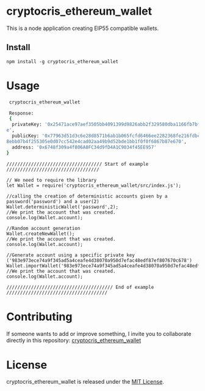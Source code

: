 # cryptocris_ethereum_wallet
This is a node application creating EIP55 compatible wallets.

## Install

```npm
npm install -g cryptocris_ethereum_wallet
```

# Usage

```bash
 cryptocris_ethereum_wallet

 Response:
 {
  privateKey: '0x25471ace97aef3505bb4091399d9826abb2f329580dba1166fb7bfe6db043b4
e',
  publicKey: '0x77963d51d3c6e28d8571b6ab1b065fcfd6466ee2282368fe216fdbc3a3930833
8ebb07b4f255305e0d07cc542e4cad02aa49b9d52bde1bb1f0f0f6867b87e670',
  address: '0x6748f309a4f806A0FC34d9fD4A1C9034f45EE957'
}

```

```node
/////////////////////////////////// Start of example //////////////////////////////////

// We need to require the library
let Wallet = require('cryptocris_ethereum_wallet/src/index.js');

//calling the creation of deterministic accounts given by a password('password') and a user(2)
Wallet.deterministicWallet('password',2);
//We print the account that was created.
console.log(Wallet.account);

//Random account generation
Wallet.createNewWallet();
//We print the account that was created.
console.log(Wallet.account);

//Generate account using a specific private key ('983e973ece74a9f345ad5a4ceafe4d38070a950d7efac48edf87ef807670c678')
Wallet.importWallet('983e973ece74a9f345ad5a4ceafe4d38070a950d7efac48edf87ef807670c678');
//We print the account that was created.
console.log(Wallet.account);

/////////////////////////////////////// End of example /////////////////////////////////////
```

# Contributing

If someone wants to add or improve something, I invite you to collaborate directly in this repository: [cryptocris_ethereum_wallet](https://github.com/DigiCris/cryptocris_ethereum_wallet)

# License

cryptocris_ethereum_wallet is released under the [MIT License](https://opensource.org/licenses/MIT).
